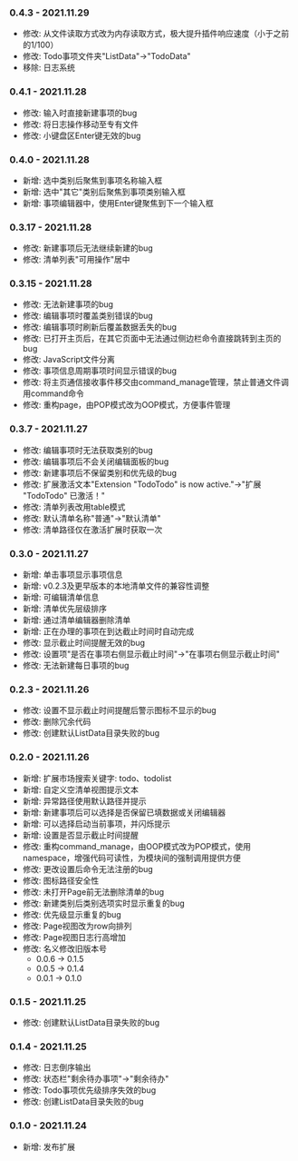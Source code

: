 <!-- 模板
### 版本号 - 更新日期
- 新增: 
- 修改: 
- 移除: 
-->

### 0.4.3 - 2021.11.29
- 修改: 从文件读取方式改为内存读取方式，极大提升插件响应速度（小于之前的1/100）
- 修改: Todo事项文件夹"ListData"->"TodoData"
- 移除: 日志系统

### 0.4.1 - 2021.11.28
- 修改: 输入时直接新建事项的bug
- 修改: 将日志操作移动至专有文件
- 修改: 小键盘区Enter键无效的bug

### 0.4.0 - 2021.11.28
- 新增: 选中类别后聚焦到事项名称输入框
- 新增: 选中"其它"类别后聚焦到事项类别输入框
- 新增: 事项编辑器中，使用Enter键聚焦到下一个输入框

### 0.3.17 - 2021.11.28
- 修改: 新建事项后无法继续新建的bug
- 修改: 清单列表"可用操作"居中

### 0.3.15 - 2021.11.28
- 修改: 无法新建事项的bug
- 修改: 编辑事项时覆盖类别错误的bug
- 修改: 编辑事项时刷新后覆盖数据丢失的bug
- 修改: 已打开主页后，在其它页面中无法通过侧边栏命令直接跳转到主页的bug
- 修改: JavaScript文件分离
- 修改: 事项信息周期事项时间显示错误的bug
- 修改: 将主页通信接收事件移交由command_manage管理，禁止普通文件调用command命令
- 修改: 重构page，由POP模式改为OOP模式，方便事件管理

### 0.3.7 - 2021.11.27
- 修改: 编辑事项时无法获取类别的bug
- 修改: 编辑事项后不会关闭编辑面板的bug
- 修改: 新建事项后不保留类别和优先级的bug
- 修改: 扩展激活文本"Extension \"TodoTodo\" is now active."->"扩展 \"TodoTodo\" 已激活！"
- 修改: 清单列表改用table模式
- 修改: 默认清单名称"普通"->"默认清单"
- 修改: 清单路径仅在激活扩展时获取一次

### 0.3.0 - 2021.11.27
- 新增: 单击事项显示事项信息
- 新增: v0.2.3及更早版本的本地清单文件的兼容性调整
- 新增: 可编辑清单信息
- 新增: 清单优先层级排序
- 新增: 通过清单编辑器删除清单
- 新增: 正在办理的事项在到达截止时间时自动完成
- 修改: 显示截止时间提醒无效的bug
- 修改: 设置项"是否在事项右侧显示截止时间"->"在事项右侧显示截止时间"
- 修改: 无法新建每日事项的bug

### 0.2.3 - 2021.11.26
- 修改: 设置不显示截止时间提醒后警示图标不显示的bug
- 修改: 删除冗余代码
- 修改: 创建默认ListData目录失败的bug

### 0.2.0 - 2021.11.26
- 新增: 扩展市场搜索关键字: todo、todolist
- 新增: 自定义空清单视图提示文本
- 新增: 异常路径使用默认路径并提示
- 新增: 新建事项后可以选择是否保留已填数据或关闭编辑器
- 新增: 可以选择启动当前事项，并闪烁提示
- 新增: 设置是否显示截止时间提醒
- 修改: 重构command_manage，由OOP模式改为POP模式，使用namespace，增强代码可读性，为模块间的强制调用提供方便
- 修改: 更改设置后命令无法注册的bug
- 修改: 图标路径安全性
- 修改: 未打开Page前无法删除清单的bug
- 修改: 新建类别后类别选项实时显示重复的bug
- 修改: 优先级显示重复的bug
- 修改: Page视图改为row向排列
- 修改: Page视图日志行高增加
- 修改: 名义修改旧版本号
  - 0.0.6 -> 0.1.5
  - 0.0.5 -> 0.1.4
  - 0.0.1 -> 0.1.0

### 0.1.5 - 2021.11.25
- 修改: 创建默认ListData目录失败的bug

### 0.1.4 - 2021.11.25
- 修改: 日志倒序输出
- 修改: 状态栏"剩余待办事项"->"剩余待办"
- 修改: Todo事项优先级排序失效的bug
- 修改: 创建ListData目录失败的bug

### 0.1.0 - 2021.11.24
- 新增: 发布扩展